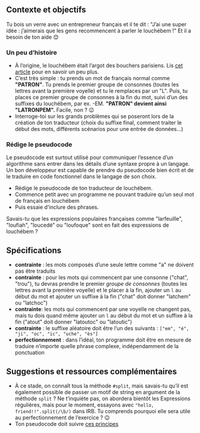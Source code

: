 ## Contexte et objectifs

Tu bois un verre avec un entrepreneur français et il te dit : "J’ai une super idée : j’aimerais que les gens recommencent à parler le louchébem !" Et il a besoin de ton aide 😊

### Un peu d’histoire

-   À l’origine, le louchébem était l’argot des bouchers parisiens. Lis [cet article](https://fr.wikipedia.org/wiki/Largonji_et_loucherbem) pour en savoir un peu plus.
-   C’est très simple : tu prends un mot de français normal comme **"PATRON"**. Tu prends le premier groupe de consonnes (toutes les lettres avant la première voyelle) et tu le remplaces par un "L". Puis, tu places ce premier groupe de consonnes à la fin du mot, suivi d’un des suffixes du louchébem, par ex. -EM. **"PATRON" devient ainsi "LATRONPEM".** Facile, non ? 😉
-   Interroge-toi sur les grands problèmes qui se poseront lors de la création de ton traducteur (choix du suffixe final, comment traiter le début des mots, différents scénarios pour une entrée de données…)

### Rédige le pseudocode

Le pseudocode est surtout utilisé pour communiquer l’essence d’un algorithme sans entrer dans les détails d’une syntaxe propre à un langage. Un bon développeur est capable de prendre du pseudocode bien écrit et de le traduire en code fonctionnel dans le langage de son choix.

-   Rédige le pseudocode de ton traducteur de louchébem.
-   Commence petit avec un programme ne pouvant traduire qu’un seul mot de français en louchébem
-   Puis essaie d’inclure des phrases.

Savais-tu que les expressions populaires françaises comme "larfeuille", "loufiah", "loucedé" ou "loufoque" sont en fait des expressions de louchébem ?

## Spécifications

-   **contrainte** : les mots composés d’une seule lettre comme "a" ne doivent pas être traduits
-   **contrainte** : pour les mots qui commencent par une consonne ("chat", "trou"), tu devras prendre le premier *groupe de consonnes* (toutes les lettres avant la première voyelle) et le placer à la fin, ajouter un `l` au début du mot et ajouter un suffixe à la fin ("chat" doit donner "latchem" ou "latchoc")
-   **contrainte**: les mots qui commencent par une voyelle ne changent pas, mais tu dois quand même ajouter un `l` au début du mot et un suffixe à la fin ("atout" doit donner "latoutoc" ou "latoutic")
-   **contrainte** : le suffixe aléatoire doit être l’un des suivants : `["em", "é", "ji", "oc", "ic", "uche", "ès"]`
-   **perfectionnement** : dans l’idéal, ton programme doit être en mesure de traduire n’importe quelle phrase complexe, indépendamment de la ponctuation

## Suggestions et ressources complémentaires

-   À ce stade, on connaît tous la méthode `#split`, mais savais-tu qu’il est également possible de passer un motif de string en argument de la méthode `split` ? Ne t’inquiète pas, on abordera bientôt les Expressions régulières, mais pour le moment, essayons avec `"hello, friend!!".split(/\b/)` dans IRB. Tu comprends pourquoi elle sera utile au perfectionnement de l’exercice ? 😉
-   Ton pseudocode doit suivre [ces principes](http://www.cs.cornell.edu/courses/cs211/2000fa/materials/using_pseudo_code.htm)


